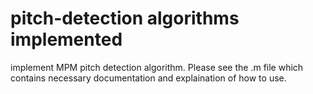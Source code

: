 # pitch-detection algorithms implemented
implement MPM pitch detection algorithm. Please see the .m file which contains necessary documentation and explaination of how to use.
